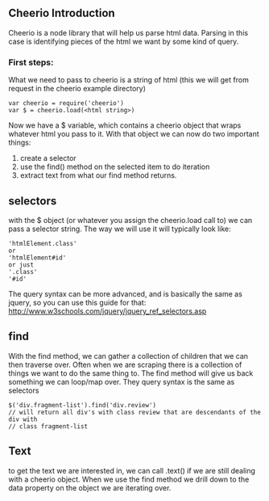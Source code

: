## Cheerio Introduction

Cheerio is a node library that will help us parse html data. Parsing in this
case is identifying pieces of the html we want by some kind of query.

### First steps:

What we need to pass to cheerio is a string of html (this we will get from
request in the cheerio example directory)

```
var cheerio = require('cheerio')
var $ = cheerio.load(<html string>)
```

Now we have a $ variable, which contains a cheerio object that wraps whatever
html you pass to it. With that object we can now do two important things:

1. create a selector
2. use the find() method on the selected item to do iteration
3. extract text from what our find method returns.


## selectors

with the $ object (or whatever you assign the cheerio.load call to) we can pass
a selector string. The way we will use it will typically look like:

```
'htmlElement.class'
or
'htmlElement#id'
or just
'.class'
'#id'
```

The query syntax can be more advanced, and is basically the same as jquery, so
you can use this guide for that: http://www.w3schools.com/jquery/jquery_ref_selectors.asp

## find
With the find method, we can gather a collection of children that we can then
traverse over. Often when we are scraping there is a collection of things we
want to do the same thing to. The find method will give us back something we can
loop/map over. They query syntax is the same as selectors

```
$('div.fragment-list').find('div.review')
// will return all div's with class review that are descendants of the div with
// class fragment-list
```

## Text
to get the text we are interested in, we can call .text() if we are still
dealing with a cheerio object. When we use the find method we drill down to the
data property on the object we are iterating over.
